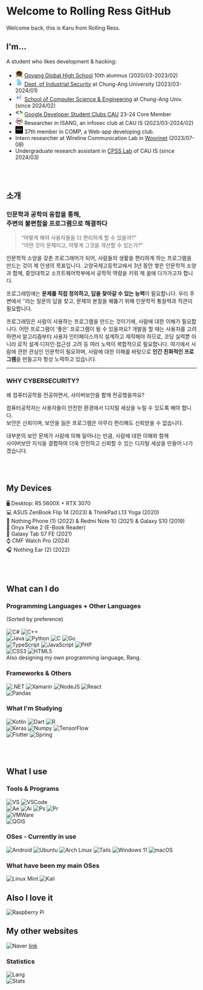 # Welcome to Rolling Ress GitHub

Welcome back, this is Karu from Rolling Ress.


## I'm...

A student who likes development & hacking:
- <img src="Assets/gghs.png" width="20" height="20"> [Goyang Global High School](https://ggg.hs.kr:535) 10th alumnus (2020/03-2023/02)  
- <img src="Assets/is.png" width="20" height="20"> [Dept. of Industrial Security](https://security.cau.ac.kr/) at Chung-Ang University (2023/03-2024/01)
- <img src="Assets/sw.png" width="20" height="20"> [School of Computer Science & Engineering](https://cse.cau.ac.kr/) at Chung-Ang Univ. (since 2024/02)  
- <img src="Assets/gdsc.png" width="20" height="20"> [Google Developer Student Clubs CAU](https://gdsc-cau.com/) 23-24 Core Member
- <img src="Assets/isang.png" width="20" height="20"> Researcher in ISANG, an infosec club at CAU IS (2023/03-2024/02)  
- <img src="Assets/comp.png" width="20" height="20"> 37th member in COMP, a Web-app developing club.
- Intern researcher at Wireline Communication Lab in [Woorinet](https://www.woori-net.com/) (2023/07-08)  
- Undergraduate research assistant in [CPSS Lab](https://github.com/CAU-CPSS) of CAU IS (since 2024/03)

<br/><br/>
## 소개

### 인문학과 공학의 융합을 통해, <br> 주변의 불편함을 프로그램으로 해결하다

> “어떻게 해야 사용자들을 더 편리하게 할 수 있을까?”  
> "어떤 것이 문제이고, 어떻게 그것을 개선할 수 있는가?”

인문학적 소양을 갖춘 프로그래머가 되어, 사람들의 생활을 편리하게 하는 프로그램을 만드는 것이 제 인생의 목표입니다. 고양국제고등학교에서 3년 동안 쌓은 인문학적 소양과 함께, 중앙대학교 소프트웨어학부에서 공학적 역량을 키워 제 꿈에 다가가고자 합니다.

프로그래밍에는 **문제를 직접 정의하고, 답을 찾아갈 수 있는 능력**이 필요합니다. 우리 주변에서 ‘’라는 질문의 답을 찾고, 문제의 본질을 꿰뚫기 위해 인문학적 통찰력과 직관이 필요합니다.

프로그래밍은 사람이 사용하는 프로그램을 만드는 것이기에, 사람에 대한 이해가 필요합니다. 어떤 프로그램이 ‘좋은’ 프로그램이 될 수 있을까요? 개발을 할 때는 사용자를 고려하면서 알고리즘부터 사용자 인터페이스까지 설계하고 제작해야 하므로, 코딩 실력뿐 아니라 로직 설계·디자인·접근성 고려 등 여러 노력이 복합적으로 필요합니다. 여기에서 사람에 관한 관심인 인문학이 필요하며, 사람에 대한 이해를 바탕으로 **인간 친화적인 프로그램**을 만들고자 항상 노력하고 있습니다.

---

### WHY CYBERSECURITY?

왜 컴퓨터공학을 전공하면서, 사이버보안을 함께 전공했을까요?

컴퓨터공학자는 사용자들이 안전한 환경에서 디지털 세상을 누릴 수 있도록 해야 합니다.  
보안은 신뢰이며, 보안을 잃은 프로그램은 아무리 편리해도 신뢰받을 수 없습니다.  

대부분의 보안 문제가 사람에 의해 일어나는 만큼, 사람에 대한 이해와 함께  
사이버보안 지식을 결합하여 더욱 안전하고 신뢰할 수 있는 디지털 세상을 만들어 나가겠습니다.

<br/><br/>
## My Devices

🖥️ Desktop: R5 5600X + RTX 3070  
💻 ASUS ZenBook Flip 14 (2023) & ThinkPad L13 Yoga (2020)  
📱 Nothing Phone (1) (2022) & Redmi Note 10 (2021) & Galaxy S10 (2019)  
📱 Onyx Poke 2 (E-Book Reader)  
📱 Galaxy Tab S7 FE (2021)  
⌚ CMF Watch Pro (2024)  
🎧 Nothing Ear (2) (2022)  

<br/><br/>
## What can I do

### Programming Languages + Other Languages
(Sorted by preference)\
\
![C#](https://img.shields.io/badge/c%23-%23239120.svg?style=for-the-badge&logo=c-sharp&logoColor=white)
![C++](https://img.shields.io/badge/c++-%2300599C.svg?style=for-the-badge&logo=c%2B%2B&logoColor=white)\
![Java](https://img.shields.io/badge/Java-ED8B00?style=for-the-badge&logo=openjdk&logoColor=white)
![Python](https://img.shields.io/badge/python-3670A0?style=for-the-badge&logo=python&logoColor=ffdd54)
![C](https://img.shields.io/badge/c-%2300599C.svg?style=for-the-badge&logo=c&logoColor=white)
![Go](https://img.shields.io/badge/go-%2300ADD8.svg?style=for-the-badge&logo=go&logoColor=white)\
![TypeScript](https://img.shields.io/badge/TypeScript-007ACC?style=for-the-badge&logo=typescript&logoColor=white)
![JavaScript](https://img.shields.io/badge/javascript-%23323330.svg?style=for-the-badge&logo=javascript&logoColor=%23F7DF1E)
![PHP](https://img.shields.io/badge/php-%23777BB4.svg?style=for-the-badge&logo=php&logoColor=white)\
![CSS3](https://img.shields.io/badge/css3-%231572B6.svg?style=for-the-badge&logo=css3&logoColor=white)
![HTML5](https://img.shields.io/badge/html5-%23E34F26.svg?style=for-the-badge&logo=html5&logoColor=white)\
Also designing my own programming language, Rang.

### Frameworks & Others
![.NET](https://img.shields.io/badge/.NET-512BD4?style=for-the-badge&logo=dotnet&logoColor=white)
![Xamarin](https://img.shields.io/badge/Xamarin-3498DB?style=for-the-badge&logo=xamarin&logoColor=white)
![NodeJS](https://img.shields.io/badge/Node.js-43853D?style=for-the-badge&logo=node.js&logoColor=white)
![React](https://img.shields.io/badge/React-20232A?style=for-the-badge&logo=react&logoColor=61DAFB)\
![Pandas](https://img.shields.io/badge/Pandas-2C2D72?style=for-the-badge&logo=pandas&logoColor=white)

### What I'm Studying
![Kotlin](https://img.shields.io/badge/Kotlin-0095D5?&style=for-the-badge&logo=kotlin&logoColor=white)
![Dart](https://img.shields.io/badge/Dart-0175C2?style=for-the-badge&logo=dart&logoColor=white)
![R](https://img.shields.io/badge/R-276DC3?style=for-the-badge&logo=r&logoColor=white)\
![Keras](https://img.shields.io/badge/Keras-FF0000?style=for-the-badge&logo=keras&logoColor=white)
![Numpy](https://img.shields.io/badge/Numpy-777BB4?style=for-the-badge&logo=numpy&logoColor=white)
![TensorFlow](https://img.shields.io/badge/TensorFlow-FF6F00?style=for-the-badge&logo=TensorFlow&logoColor=white)\
![Flutter](https://img.shields.io/badge/Flutter-02569B?style=for-the-badge&logo=flutter&logoColor=white)
![Spring](https://img.shields.io/badge/Spring-6DB33F?style=for-the-badge&logo=spring&logoColor=white)

<br/><br/>
## What I use
### Tools & Programs
![VS](https://img.shields.io/badge/Visual_Studio-5C2D91?style=for-the-badge&logo=visual%20studio&logoColor=white)
![VSCode](https://img.shields.io/badge/Visual_Studio_Code-0078D4?style=for-the-badge&logo=visual%20studio%20code&logoColor=white)\
![Ae](https://img.shields.io/badge/Adobe%20after%20affects-CF96FD?style=for-the-badge&logo=Adobe%20after%20effects&logoColor=393665)
![Ai](https://img.shields.io/badge/Adobe%20Illustrator-FF9A00?style=for-the-badge&logo=adobe%20illustrator&logoColor=white)
![Ps](https://img.shields.io/badge/Adobe%20Photoshop-31A8FF?style=for-the-badge&logo=Adobe%20Photoshop&logoColor=black)
![Pr](https://img.shields.io/badge/Adobe%20Premiere%20Pro-9999FF?style=for-the-badge&logo=Adobe%20Premiere%20Pro&logoColor=white)\
![VMWare](https://img.shields.io/badge/VMware-231f20?style=for-the-badge&logo=VMware&logoColor=white)\
![QGIS](https://img.shields.io/badge/qgis-3.28_firenze-93b023?&style=for-the-badge&logo=qgis&logoColor=white)

### OSes - Currently in use
![Android](https://img.shields.io/badge/Android-3DDC84?style=for-the-badge&logo=android&logoColor=white)
![Ubuntu](https://img.shields.io/badge/Ubuntu-E95420?style=for-the-badge&logo=ubuntu&logoColor=white)
![Arch Linux](https://img.shields.io/badge/Arch_Linux-1793D1?style=for-the-badge&logo=arch-linux&logoColor=white)
![Tails](https://img.shields.io/badge/Tails%20-56347C?&style=for-the-badge&logo=tails&logoColor=white)
![Windows 11](https://img.shields.io/badge/Windows%2011-%230079d5.svg?style=for-the-badge&logo=Windows%2011&logoColor=white)
![macOS](https://img.shields.io/badge/mac%20os-000000?style=for-the-badge&logo=apple&logoColor=white)

### What have been my main OSes
![Linux Mint](https://img.shields.io/badge/Linux%20Mint-87CF3E?style=for-the-badge&logo=Linux%20Mint&logoColor=white)
![Kali](https://img.shields.io/badge/Kali-268BEE?style=for-the-badge&logo=kalilinux&logoColor=white)

## Also I love it
![Raspberry Pi](https://img.shields.io/badge/-RaspberryPi-C51A4A?style=for-the-badge&logo=Raspberry-Pi)

## My other websites
![Naver](https://img.shields.io/badge/NAVER-03C75A?style=for-the-badge&logo=NAVER&logoColor=FFFFFF&theme=radical)
[link](https://blog.naver.com/rollingress)

### Statistics
![Lang](https://github-readme-stats.vercel.app/api/top-langs/?username=karu-rress)\
![Stats](https://github-readme-stats-git-masterrstaa-rickstaa.vercel.app/api?username=karu-rress&count_private=true&show_icons=true)

<!--
**karu-rress/karu-rress** is a ✨ _special_ ✨ repository because its `README.md` (this file) appears on your GitHub profile.

Here are some ideas to get you started:

- 🔭 I’m currently working on ...
- 🌱 I’m currently learning ...
- 👯 I’m looking to collaborate on ...
- 🤔 I’m looking for help with ...
- 💬 Ask me about ...
- 📫 How to reach me: ...
- 😄 Pronouns: ...
- ⚡ Fun fact: ...
-->
